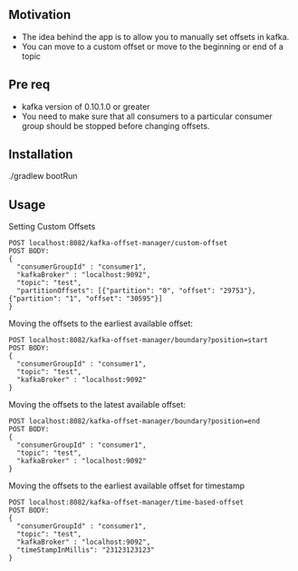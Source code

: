 ## Motivation

- The idea behind the app is to allow you to manually set offsets in kafka.
- You can move to a custom offset or move to the beginning or end of a topic

## Pre req
- kafka version of 0.10.1.0 or greater
- You need to make sure that all consumers to a particular consumer group should be stopped before changing offsets.

## Installation

./gradlew bootRun 

## Usage
Setting Custom Offsets
```
POST localhost:8082/kafka-offset-manager/custom-offset
POST BODY:
{
  "consumerGroupId" : "consumer1",
  "kafkaBroker" : "localhost:9092",
  "topic": "test",
  "partitionOffsets": [{"partition": "0", "offset": "29753"}, {"partition": "1", "offset": "30595"}]
}
```

Moving the offsets to the earliest available offset:
```
POST localhost:8082/kafka-offset-manager/boundary?position=start
POST BODY:
{
  "consumerGroupId" : "consumer1",
  "topic": "test",
  "kafkaBroker" : "localhost:9092"
}
```
Moving the offsets to the latest available offset:
```
POST localhost:8082/kafka-offset-manager/boundary?position=end
POST BODY:
{
  "consumerGroupId" : "consumer1",
  "topic": "test",
  "kafkaBroker" : "localhost:9092"
}
```

Moving the offsets to the earliest available offset for timestamp
```
POST localhost:8082/kafka-offset-manager/time-based-offset
POST BODY:
{
  "consumerGroupId" : "consumer1",
  "topic": "test",
  "kafkaBroker" : "localhost:9092",
  "timeStampInMillis": "23123123123"
}
```
